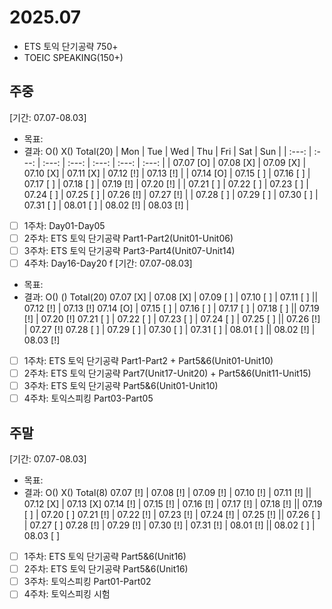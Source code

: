 # 2025.07
- ETS 토익 단기공략 750+
- TOEIC SPEAKING(150+)

## 주중
[기간: 07.07-08.03]
- 목표: 
- 결과: O() X() Total(20)
| Mon | Tue | Wed | Thu | Fri | Sat | Sun |
| :---: | :---: | :---: | :---: | :---: | :---: | :---: |
| 07.07 [O] | 07.08 [X] | 07.09 [X] | 07.10 [X] | 07.11 [X] | 07.12 [!] | 07.13 [!] | 
| 07.14 [O] | 07.15 [ ] | 07.16 [ ] | 07.17 [ ] | 07.18 [ ] | 07.19 [!] | 07.20 [!] | 
| 07.21 [ ] | 07.22 [ ] | 07.23 [ ] | 07.24 [ ] | 07.25 [ ] | 07.26 [!] | 07.27 [!] | 
| 07.28 [ ] | 07.29 [ ] | 07.30 [ ] | 07.31 [ ] | 08.01 [ ] | 08.02 [!] | 08.03 [!] | 

- [ ] 1주차: Day01-Day05
- [ ] 2주차: ETS 토익 단기공략 Part1-Part2(Unit01-Unit06)
- [ ] 3주차: ETS 토익 단기공략 Part3-Part4(Unit07-Unit14)
- [ ] 4주차: Day16-Day20
f
[기간: 07.07-08.03]
- 목표: 
- 결과: O()  () Total(20)
07.07 [X] | 07.08 [X] | 07.09 [ ] | 07.10 [ ] | 07.11 [ ] || 07.12 [!] | 07.13 [!]
07.14 [O] | 07.15 [ ] | 07.16 [ ] | 07.17 [ ] | 07.18 [ ] || 07.19 [!] | 07.20 [!]
07.21 [ ] | 07.22 [ ] | 07.23 [ ] | 07.24 [ ] | 07.25 [ ] || 07.26 [!] | 07.27 [!]
07.28 [ ] | 07.29 [ ] | 07.30 [ ] | 07.31 [ ] | 08.01 [ ] || 08.02 [!] | 08.03 [!]

- [ ] 1주차: ETS 토익 단기공략 Part1-Part2 + Part5&6(Unit01-Unit10)
- [ ] 2주차: ETS 토익 단기공략 Part7(Unit17-Unit20) + Part5&6(Unit11-Unit15)
- [ ] 3주차: ETS 토익 단기공략 Part5&6(Unit01-Unit10)
- [ ] 4주차: 토익스피킹 Part03-Part05

## 주말
[기간: 07.07-08.03]
- 목표: 
- 결과: O() X() Total(8)
07.07 [!] | 07.08 [!] | 07.09 [!] | 07.10 [!] | 07.11 [!] || 07.12 [X] | 07.13 [X]
07.14 [!] | 07.15 [!] | 07.16 [!] | 07.17 [!] | 07.18 [!] || 07.19 [ ] | 07.20 [ ]
07.21 [!] | 07.22 [!] | 07.23 [!] | 07.24 [!] | 07.25 [!] || 07.26 [ ] | 07.27 [ ]
07.28 [!] | 07.29 [!] | 07.30 [!] | 07.31 [!] | 08.01 [!] || 08.02 [ ] | 08.03 [ ]

- [ ] 1주차: ETS 토익 단기공략 Part5&6(Unit16)
- [ ] 2주차: ETS 토익 단기공략 Part5&6(Unit16)
- [ ] 3주차: 토익스피킹 Part01-Part02
- [ ] 4주차: 토익스피킹 시험
